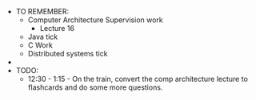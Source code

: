 - TO REMEMBER:       
    - Computer Architecture Supervision work
        - Lecture 16
    - Java tick
    - C Work
    - Distributed systems tick
- 
- TODO:
    - 12:30 - 1:15 - On the train, convert the comp architecture lecture to flashcards and do some more questions. 
